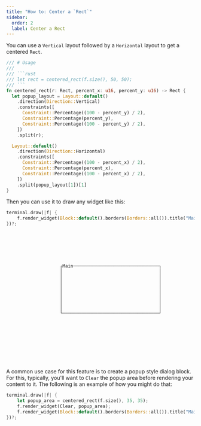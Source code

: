 ```yaml
---
title: "How to: Center a `Rect`"
sidebar:
  order: 2
  label: Center a Rect
---
```


You can use a `Vertical` layout followed by a `Horizontal` layout to get a centered `Rect`.

````rust
/// # Usage
///
/// ```rust
/// let rect = centered_rect(f.size(), 50, 50);
/// ```
fn centered_rect(r: Rect, percent_x: u16, percent_y: u16) -> Rect {
  let popup_layout = Layout::default()
    .direction(Direction::Vertical)
    .constraints([
      Constraint::Percentage((100 - percent_y) / 2),
      Constraint::Percentage(percent_y),
      Constraint::Percentage((100 - percent_y) / 2),
    ])
    .split(r);

  Layout::default()
    .direction(Direction::Horizontal)
    .constraints([
      Constraint::Percentage((100 - percent_x) / 2),
      Constraint::Percentage(percent_x),
      Constraint::Percentage((100 - percent_x) / 2),
    ])
    .split(popup_layout[1])[1]
}
````

Then you can use it to draw any widget like this:

```rust
terminal.draw(|f| {
    f.render_widget(Block::default().borders(Borders::all()).title("Main"), centered_rect(f.size(), 35, 35));
})?;
```

```text






                    ┌Main────────────────────────────────┐
                    │                                    │
                    │                                    │
                    │                                    │
                    │                                    │
                    │                                    │
                    │                                    │
                    │                                    │
                    │                                    │
                    └────────────────────────────────────┘










```

A common use case for this feature is to create a popup style dialog block. For this, typically,
you'll want to `Clear` the popup area before rendering your content to it. The following is an
example of how you might do that:

```rust
terminal.draw(|f| {
    let popup_area = centered_rect(f.size(), 35, 35);
    f.render_widget(Clear, popup_area);
    f.render_widget(Block::default().borders(Borders::all()).title("Main"), popup_area);
})?;
```
